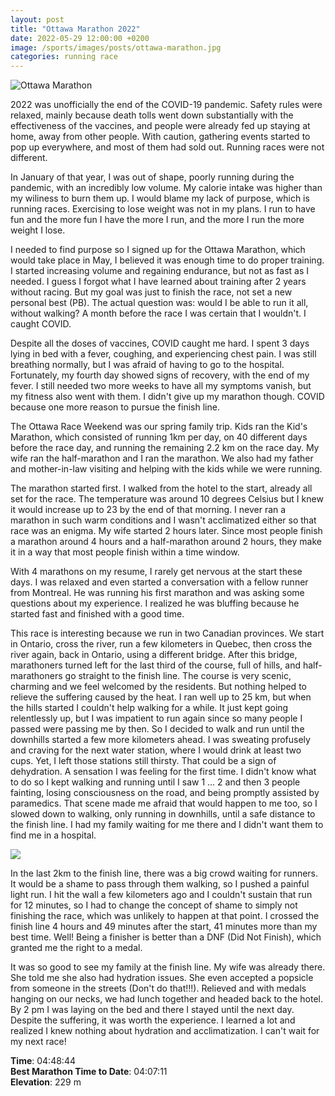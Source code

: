 ```yaml
---
layout: post
title: "Ottawa Marathon 2022"
date: 2022-05-29 12:00:00 +0200
image: /sports/images/posts/ottawa-marathon.jpg
categories: running race
---
```


![Ottawa Marathon](/sports/images/posts/ottawa-marathon.jpg)

2022 was unofficially the end of the COVID-19 pandemic. Safety rules were relaxed, mainly because death tolls went down substantially with the effectiveness of the vaccines, and people were already fed up staying at home, away from other people. With caution, gathering events started to pop up everywhere, and most of them had sold out. Running races were not different.

<!-- more -->

In January of that year, I was out of shape, poorly running during the pandemic, with an incredibly low volume. My calorie intake was higher than my wiliness to burn them up. I would blame my lack of purpose, which is running races. Exercising to lose weight was not in my plans. I run to have fun and the more fun I have the more I run, and the more I run the more weight I lose.

I needed to find purpose so I signed up for the Ottawa Marathon, which would take place in May, I believed it was enough time to do proper training. I started increasing volume and regaining endurance, but not as fast as I needed. I guess I forgot what I have learned about training after 2 years without racing. But my goal was just to finish the race, not set a new personal best (PB). The actual question was: would I be able to run it all, without walking? A month before the race I was certain that I wouldn't. I caught COVID.

Despite all the doses of vaccines, COVID caught me hard. I spent 3 days lying in bed with a fever, coughing, and experiencing chest pain. I was still breathing normally, but I was afraid of having to go to the hospital. Fortunately, my fourth day showed signs of recovery, with the end of my fever. I still needed two more weeks to have all my symptoms vanish, but my fitness also went with them. I didn't give up my marathon though. COVID because one more reason to pursue the finish line.

The Ottawa Race Weekend was our spring family trip. Kids ran the Kid's Marathon, which consisted of running 1km per day, on 40 different days before the race day, and running the remaining 2.2 km on the race day. My wife ran the half-marathon and I ran the marathon. We also had my father and mother-in-law visiting and helping with the kids while we were running.

The marathon started first. I walked from the hotel to the start, already all set for the race. The temperature was around 10 degrees Celsius but I knew it would increase up to 23 by the end of that morning. I never ran a marathon in such warm conditions and I wasn't acclimatized either so that race was an enigma. My wife started 2 hours later. Since most people finish a marathon around 4 hours and a half-marathon around 2 hours, they make it in a way that most people finish within a time window.

With 4 marathons on my resume, I rarely get nervous at the start these days. I was relaxed and even started a conversation with a fellow runner from Montreal. He was running his first marathon and was asking some questions about my experience. I realized he was bluffing because he started fast and finished with a good time.

This race is interesting because we run in two Canadian provinces. We start in Ontario, cross the river, run a few kilometers in Quebec, then cross the river again, back in Ontario, using a different bridge. After this bridge, marathoners turned left for the last third of the course, full of hills, and half-marathoners go straight to the finish line. The course is very scenic, charming and we feel welcomed by the residents. But nothing helped to relieve the suffering caused by the heat. I ran well up to 25 km, but when the hills started I couldn't help walking for a while. It just kept going relentlessly up, but I was impatient to run again since so many people I passed were passing me by then. So I decided to walk and run until the downhills started a few more kilometers ahead. I was sweating profusely and craving for the next water station, where I would drink at least two cups. Yet, I left those stations still thirsty. That could be a sign of dehydration. A sensation I was feeling for the first time. I didn't know what to do so I kept walking and running until I saw 1 ... 2 and then 3 people fainting, losing consciousness on the road, and being promptly assisted by paramedics. That scene made me afraid that would happen to me too, so I slowed down to walking, only running in downhills, until a safe distance to the finish line. I had my family waiting for me there and I didn't want them to find me in a hospital.

![](/sports/images/posts/ottawa-marathon-2.jpg)

In the last 2km to the finish line, there was a big crowd waiting for runners. It would be a shame to pass through them walking, so I pushed a painful light run. I hit the wall a few kilometers ago and I couldn't sustain that run for 12 minutes, so I had to change the concept of shame to simply not finishing the race, which was unlikely to happen at that point. I crossed the finish line 4 hours and 49 minutes after the start, 41 minutes more than my best time. Well! Being a finisher is better than a DNF (Did Not Finish), which granted me the right to a medal.

It was so good to see my family at the finish line. My wife was already there. She told me she also had hydration issues. She even accepted a popsicle from someone in the streets (Don't do that!!!). Relieved and with medals hanging on our necks, we had lunch together and headed back to the hotel. By 2 pm I was laying on the bed and there I stayed until the next day. Despite the suffering, it was worth the experience. I learned a lot and realized I knew nothing about hydration and acclimatization. I can't wait for my next race!

**Time**: 04:48:44\
**Best Marathon Time to Date**: 04:07:11\
**Elevation**: 229 m